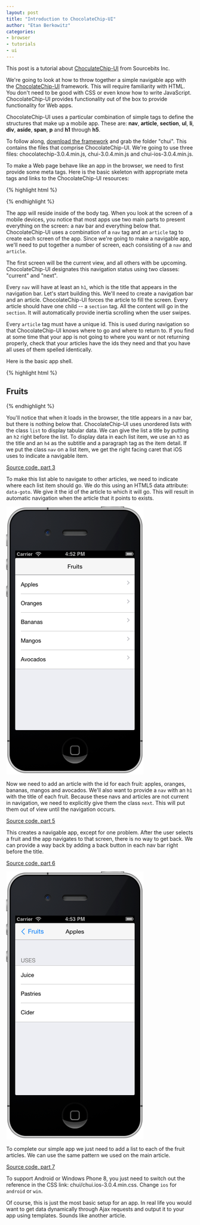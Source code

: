 ```yaml
---
layout: post
title: "Introduction to ChocolateChip-UI"
author: "Etan Berkowitz"
categories: 
- browser
- tutorials
- ui
---
```


<div class="intro">
This post is a tutorial about <a href="http://www.chocolatechip-ui.com/">ChoculateChip-UI</a> from Sourcebits Inc.
</div>

We're going to look at how to throw together a simple navigable app with the [ChocolateChip-UI](http://www.chocolatechip-ui.com/) framework. This will require familiarity with HTML. You don't need to be good with CSS or even know how to write JavaScript. ChocolateChip-UI provides functionality out of the box to provide functionality for Web apps. 

ChocolateChip-UI uses a particular combination of simple tags to define the structures that make up a mobile app. These are: **nav**, **article**, **section**, **ul**, **li**, **div**, **aside**, **span**, **p** and **h1** through **h5**.

To follow along, [download the framework](https://github.com/sourcebitsllc/chocolatechip-ui/archive/master.zip) and grab the folder "chui". This contains the files that comprise ChocolateChip-UI. We're going to use three files: chocolatechip-3.0.4.min.js, chui-3.0.4.min.js and chui-ios-3.0.4.min.js.

To make a Web page behave like an app in the browser, we need to first provide some meta tags. Here is the basic skeleton with appropriate meta tags and links to the ChocolateChip-UI resources:

{% highlight html %}
<!doctype html>
<html lang="en">
<head>
  <meta name="viewport" content="initial-scale=1.0, maximum-scale=1.0, user-scalable=no">
  <meta name="apple-mobile-web-app-capable" content="yes">
  <meta name="msapplication-tap-highlight" content="no">
  <meta charset="UTF-8">
  <title>Document</title>
  <link rel="stylesheet" href="chui/chui.ios-3.0.4.min.css">
  <script src="chui/chocolatechip-3.0.4.min.js"></script>
  <script src="chui/chui-3.0.4.min.js"></script>
</head>
<body>
</body>
</html>
{% endhighlight %}

The app will reside inside of the body tag. When you look at the screen of a mobile devices, you notice that most apps use two main parts to present everything on the screen: a nav bar and everything below that. ChocolateChip-UI uses a combination of a `nav` tag and an `article` tag to create each screen of the app. Since we're going to make a navigable app, we'll need to put together a number of screen, each consisting of a `nav` and `article`.

The first screen will be the current view, and all others with be upcoming. ChocolateChip-UI designates this navigation status using two classes: "current" and "next".

Every `nav` will have at least an `h1`, which is the title that appears in the navigation bar. Let's start building this. We'll need to create a navigation bar and an article. ChocolateChip-UI forces the article to fill the screen. Every article should have one child -- a `section` tag. All the content will go in the `section`. It will automatically provide inertia scrolling when the user swipes.

Every `article` tag must have a unique id. This is used during navigation so that ChocolateChip-UI knows where to go and where to return to. If you find at some time that your app is not going to where you want or not returning properly, check that your articles have the ids they need and that you have all uses of them spelled identically.

Here is the basic app shell.

{% highlight html %}
<!doctype html>
<html lang="en">
<head>
  <meta name="viewport" content="initial-scale=1.0, maximum-scale=1.0, user-scalable=no">
  <meta name="apple-mobile-web-app-capable" content="yes">
  <meta name="msapplication-tap-highlight" content="no">
  <meta charset="UTF-8">
  <title>Document</title>
  <link rel="stylesheet" href="chui/chui.ios-3.0.4.min.css">
  <script src="chui/chocolatechip-3.0.4.min.js"></script>
  <script src="chui/chui-3.0.4.min.js"></script>
</head>
<body>
  <nav class="current">
    <h1>Fruits</h1>
  </nav>
  <article class="current" id="fruits">
    <section></section>
  </article>
</body>
</html>
{% endhighlight %}

You'll notice that when it loads in the browser, the title appears in a nav bar, but there is nothing below that. ChocolateChip-UI uses unordered lists with the class `list` to display tabular data. We can give the list a title by putting an `h2` right before the list. To display data in each list item, we use an `h3` as the title and an `h4` as the subtitle and a paragraph tag as the item detail. If we put the class `nav` on a list item, we get the right facing caret that iOS uses to indicate a navigable item.

[Source code, part 3](https://gist.github.com/alexyoung/b669a17486adda476d09#file-part3-html)

To make this list able to navigate to other articles, we need to indicate where each list item should go. We do this using an HTML5 data attribute: `data-goto`. We give it the id of the article to which it will go. This will result in automatic navigation when the article that it points to exists.

![Navigation list](/images/posts/chui-1.png)

Now we need to add an article with the id for each fruit: apples, oranges, bananas, mangos and avocados. We'll also want to provide a `nav` with an `h1` with the title of each fruit. Because these navs and articles are not current in navigation, we need to explicitly give them the class `next`. This will put them out of view until the navigation occurs.

[Source code, part 5](https://gist.github.com/alexyoung/b669a17486adda476d09#file-part5-html)

This creates a navigable app, except for one problem. After the user selects a fruit and the app navigates to that screen, there is no way to get back. We can provide a way back by adding a back button in each nav bar right before the title.

[Source code, part 6](https://gist.github.com/alexyoung/b669a17486adda476d09#file-part6-html)

![Detail page of Navigation list](/images/posts/chui-2.png)

To complete our simple app we just need to add a list to each of the fruit articles. We can use the same pattern we used on the main article.

[Source code, part 7](https://gist.github.com/alexyoung/b669a17486adda476d09#file-part7-html)

To support Android or Windows Phone 8, you just need to switch out the reference in the CSS link: chui/chui.ios-3.0.4.min.css. Change `ios` for `android` or `win`.

Of course, this is just the most basic setup for an app. In real life you would want to get data dynamically through Ajax requests and output it to your app using templates. Sounds like another article.

